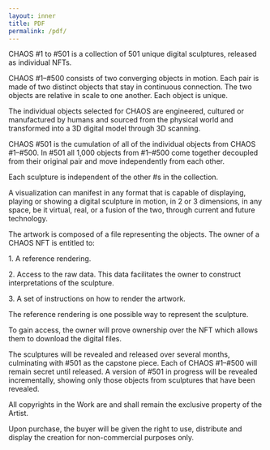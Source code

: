 ```yaml
---
layout: inner
title: PDF
permalink: /pdf/
---
```


CHAOS #1 to #501 is a collection of 501 unique digital sculptures, released as individual NFTs.

CHAOS #1–#500 consists of two converging objects in motion. Each pair is made of two distinct objects that stay in continuous connection. The two objects are relative in scale to one another. Each object is unique.

The individual objects selected for CHAOS are engineered, cultured or manufactured by humans and sourced from the physical world and transformed into a 3D digital model through 3D scanning.

CHAOS #501 is the cumulation of all of the individual objects from CHAOS #1–#500\. In #501 all 1,000 objects from #1–#500 come together decoupled from their original pair and move independently from each other.

Each sculpture is independent of the other #s in the collection.

A visualization can manifest in any format that is capable of displaying, playing or showing a digital sculpture in motion, in 2 or 3 dimensions, in any space, be it virtual, real, or a fusion of the two, through current and future technology.

The artwork is composed of a file representing the objects. The owner of a CHAOS NFT is entitled to:

1\. A reference rendering.

2\. Access to the raw data. This data facilitates the owner to construct interpretations of the sculpture.

3\. A set of instructions on how to render the artwork.

The reference rendering is one possible way to represent the sculpture.

To gain access, the owner will prove ownership over the NFT which allows them to download the digital files.

The sculptures will be revealed and released over several months, culminating with #501 as the capstone piece. Each of CHAOS #1–#500 will remain secret until released. A version of #501 in progress will be revealed incrementally, showing only those objects from sculptures that have been revealed.

All copyrights in the Work are and shall remain the exclusive property of the Artist.

Upon purchase, the buyer will be given the right to use, distribute and display the creation for non-commercial purposes only.
